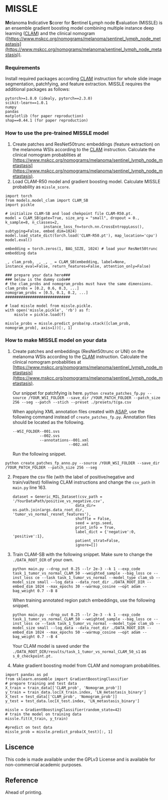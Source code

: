 # **MISSLE**

**M**elanoma **I**ndicative **S**corer for **S**entinel **L**ymph node **E**valuation (MISSLE) is an ensemble gradient boosting model combining multiple instance deep learning ([CLAM](https://github.com/mahmoodlab/CLAM/tree/master)) and the clinical nomogram ([https://www.mskcc.org/nomograms/melanoma/sentinel_lymph_node_metastasis](https://www.mskcc.org/nomograms/melanoma/sentinel_lymph_node_metastasis)). 

### Requirements

Install required packages according [CLAM](https://github.com/mahmoodlab/CLAM/tree/master) instruction for whole slide image segmentation, patchfying, and feature extraction. MISSLE requires the additional packages as follows:

```
pytorch>=1.8.0 (idealy, pytorch==2.3.0)
scikit-learn==1.0.1
numpy
pandas
matplotlib (for paper reproduction)
shap==0.44.1 (for paper reproduction)
```

### How to use the pre-trained MISSLE model

1. Create patches and ResNet50trunc embeddings (feature extraction) on the melanoma WSIs according to the [CLAM](https://github.com/mahmoodlab/CLAM/tree/master) instruction. Calculate the clinical nomogram probablities at [https://www.mskcc.org/nomograms/melanoma/sentinel_lymph_node_metastasis](https://www.mskcc.org/nomograms/melanoma/sentinel_lymph_node_metastasis).
2. Load CLAM-R50 model and gradient boosting model. Calculate MISSLE probability as `missle_score`.

```
import torch
from models.model_clam import CLAM_SB
import pickle

# initialize CLAM-SB and load chekpoint file CLAM-R50.pt.
model = CLAM_SB(gate=True, size_arg = "small", dropout = 0., k_sample=8, n_classes=2,
                 instance_loss_fn=torch.nn.CrossEntropyLoss(), subtyping=False, embed_dim=1024)
model.load_state_dict(torch.load('CLAM-R50.pt'), map_location='cpu')
model.eval()

embedding = torch.zeros(1, BAG_SIZE, 1024) # load your ResNet50trunc embedding data

_, clam_prob, _, _, _ = CLAM_SB(embedding, label=None, instance_eval=False, return_features=False, attention_only=False)

### prepare your data here###
### below is the dummy code##
# the clam_probs and nomogram_probs must have the same dimensions.
clam_probs = [0.2, 0.6, 0.3, ...]
nomogram_probs = [0.5, 0.1, 0.2, ...]
#############################

# load missle model from missle.pickle.
with open('missle.pickle', 'rb') as f:
    missle = pickle.load(f)

missle_probs = missle.predict_proba(np.stack([clam_prob, nomogram_prob], axis=1))[:, 1]
```

### How to make MISSLE model on your data

1. Create patches and embeddings (ResNet50trunc or UNI) on the melanoma WSIs according to the [CLAM](https://github.com/mahmoodlab/CLAM/tree/master) instruction. Calculate the clinical nomogram probablities at [https://www.mskcc.org/nomograms/melanoma/sentinel_lymph_node_metastasis](https://www.mskcc.org/nomograms/melanoma/sentinel_lymph_node_metastasis).

   Our snippet for patchfying is here.
   `python create_patches_fp.py --source /YOUR_WSI_FOLDER --save_dir /YOUR_PATCH_FOLDER --patch_size 256 --seg --patch --stich --preset ./presets/tcga.csv`

   When applying XML annotation files created with [ASAP](https://github.com/computationalpathologygroup/ASAP), use the following command instead of `create_patches_fp.py`. Annotation files should be located as the following.

   ```
   --WSI_FOLDER--001.svs
               --002.svs
               --annotations--001.xml
                            --002.xml
   ```

    Run the following snippet.

`python create_patches_fp_anno.py --source /YOUR_WSI_FOLDER --save_dir /YOUR_PATCH_FOLDER --patch_size 256 --seg`

2. Prepare the csv file (with the label of positive/negative and train/val/test) folliwing CLAM instructions and change the `csv_path` in `main.py` line 163.

   ```
   dataset = Generic_MIL_Dataset(csv_path = '/YourDataPath/positive_vs_negative.csv',
                               data_dir= os.path.join(args.data_root_dir, 'tumor_vs_normal_resnet_features'),
                               shuffle = False, 
                               seed = args.seed, 
                               print_info = True,
                               label_dict = {'negative':0, 'positive':1},
                               patient_strat=False,
                               ignore=[])
   ```
3. Train CLAM-SB with the following snippet. Make sure to change the `./DATA_ROOT_DIR` of your own.

   `python main.py --drop_out 0.25 --lr 2e-3 --k 1 --exp_code task_1_tumor_vs_normal_CLAM_50 --weighted_sample --bag_loss ce --inst_loss ce --task task_1_tumor_vs_normal --model_type clam_sb --model_size small --log_data --data_root_dir ./DATA_ROOT_DIR --embed_dim 1024 --max_epochs 30 --warmup_cosine -—opt adam --bag_weight 0.7 --B 8`

   When training annotated region patch embeddings, use the following snippet.

   `python main.py --drop_out 0.25 --lr 2e-3 --k 1 --exp_code task_1_tumor_vs_normal_CLAM_50 --weighted_sample --bag_loss ce --inst_loss ce --task task_1_tumor_vs_normal --model_type clam_sb --model_size small --log_data --data_root_dir ./DATA_ROOT_DIR --embed_dim 1024 --max_epochs 50 --warmup_cosine -—opt adam --bag_weight 0.7 --B 4`

   Your CLAM model is saved under the `./DATA_ROOT_DIR/results/task_1_tumor_vs_normal_CLAM_50_s1` as `s_0_checkpoint.pt.`
4. Make gradient boosting model from CLAM and nomogram probabilities.

```
import pandas as pd
from sklearn.ensemble import GradientBoostingClassifier
# prepare training and test data
X_train = train_data[['CLAM_prob', 'Nomogram_prob']]
y_train = train_data.loc[X_train.index, 'LN_metastasis_binary']
X_test = test_data[['CLAM_prob', 'Nomogram_prob']]
y_test = test_data.loc[X_test.index, 'LN_metastasis_binary']

missle = GradientBoostingClassifier(random_state=42)
# train the model on training data
missle.fit(X_train, y_train)

#predict on test data
missle_prob = missle.predict_proba(X_test)[:, 1]
```

## **Liscence**

This code is made available under the GPLv3 License and is available for non-commercial academic purposes.

## Reference

Ahead of printing.
